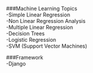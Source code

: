 ###Machine Learning Topics <br/>
 -Simple Linear Regression <br/>
 -Non Linear Regression Analysis <br/>
 -Multiple Linear Regression <br/>
 -Decision Trees <br/>
 -Logistic Regression <br/>
 -SVM (Support Vector Machines) <br/>
 
###Framework <br/>
  -Django <br/>
